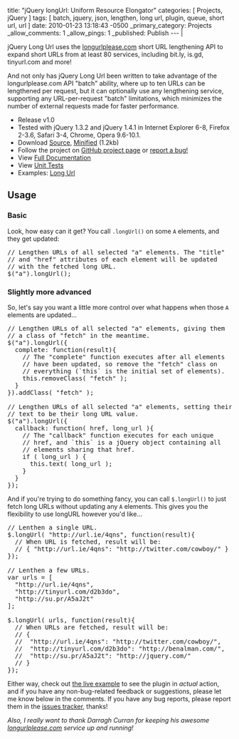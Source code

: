 title: "jQuery longUrl: Uniform Resource Elongator"
categories: [ Projects, jQuery ]
tags: [ batch, jquery, json, lengthen, long url, plugin, queue, short url, url ]
date: 2010-01-23 13:18:43 -0500
_primary_category: Projects
_allow_comments: 1
_allow_pings: 1
_published: Publish
--- |

jQuery Long Url uses the [longurlplease.com](http://longurlplease.com/) short URL lengthening API to expand short URLs from at least 80 services, including bit.ly, is.gd, tinyurl.com and more!

<!--MORE-->

And not only has jQuery Long Url been written to take advantage of the longurlplease.com API "batch" ability, where up to ten URLs can be lengthened per request, but it can optionally use any lengthening service, supporting any URL-per-request "batch" limitations, which minimizes the number of external requests made for faster performance.

 * Release v1.0
 * Tested with jQuery 1.3.2 and jQuery 1.4.1 in Internet Explorer 6-8, Firefox 2-3.6, Safari 3-4, Chrome, Opera 9.6-10.1.
 * Download [Source][src], [Minified][src-min] (1.2kb)
 * Follow the project on [GitHub project page][github] or [report a bug!][issues]
 * View [Full Documentation][docs]
 * View [Unit Tests][unit]
 * Examples: [Long Url][ex]

  [github]: http://github.com/cowboy/jquery-longurl
  [issues]: http://github.com/cowboy/jquery-longurl/issues
  [src]: http://github.com/cowboy/jquery-longurl/raw/master/jquery.ba-longurl.js
  [src-min]: http://github.com/cowboy/jquery-longurl/raw/master/jquery.ba-longurl.min.js
  
  [docs]: http://benalman.com/code/projects/jquery-longurl/docs/
  
  [ex]: http://benalman.com/code/projects/jquery-longurl/examples/longurl/
  
  [unit]: http://benalman.com/code/projects/jquery-longurl/unit/

## Usage ##

### Basic ###

Look, how easy can it get? You call `.longUrl()` on some `A` elements, and they get updated:

<pre class="brush:js">
// Lengthen URLs of all selected "a" elements. The "title"
// and "href" attributes of each element will be updated
// with the fetched long URL.
$("a").longUrl();
</pre>

### Slightly more advanced ###

So, let's say you want a little more control over what happens when those `A` elements are updated...

<pre class="brush:js">
// Lengthen URLs of all selected "a" elements, giving them
// a class of "fetch" in the meantime.
$("a").longUrl({
  complete: function(result){
    // The "complete" function executes after all elements
    // have been updated, so remove the "fetch" class on
    // everything (`this` is the initial set of elements).
    this.removeClass( "fetch" );
  }
}).addClass( "fetch" );

// Lengthen URLs of all selected "a" elements, setting their
// text to be their long URL value.
$("a").longUrl({
  callback: function( href, long_url ){
    // The "callback" function executes for each unique
    // href, and `this` is a jQuery object containing all
    // elements sharing that href.
    if ( long_url ) {
      this.text( long_url );
    }
  }
});
</pre>

And if you're trying to do something fancy, you can call `$.longUrl()` to just fetch long URLs without updating any `A` elements. This gives you the flexibility to use longURL however you'd like...

<pre class="brush:js;auto-links:false">
// Lenthen a single URL.
$.longUrl( "http://url.ie/4qns", function(result){
  // When URL is fetched, result will be:
  // { "http://url.ie/4qns": "http://twitter.com/cowboy/" }
});

// Lenthen a few URLs.
var urls = [
  "http://url.ie/4qns",
  "http://tinyurl.com/d2b3do",
  "http://su.pr/A5aJ2t"
];

$.longUrl( urls, function(result){
  // When URLs are fetched, result will be:
  // {
  //  "http://url.ie/4qns": "http://twitter.com/cowboy/",
  //  "http://tinyurl.com/d2b3do": "http://benalman.com/",
  //  "http://su.pr/A5aJ2t": "http://jquery.com/"
  // }
});
</pre>

Either way, check out [the live example][ex] to see the plugin in _actual_ action, and if you have any non-bug-related feedback or suggestions, please let me know below in the comments. If you have any bug reports, please report them in the [issues tracker][issues], thanks!

_Also, I really want to thank Darragh Curran for keeping his awesome [longurlplease.com](http://www.longurlplease.com/) service up and running!_

